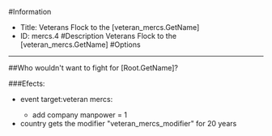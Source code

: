 #Information
 - Title: Veterans Flock to the [veteran_mercs.GetName]
 - ID: mercs.4
#Description
Veterans Flock to the [veteran_mercs.GetName]
#Options

___
##Who wouldn't want to fight for [Root.GetName]?

###Efects:<ul><li>event target:veteran mercs:</li><ul><li>add company manpower = 1</li></ul><li>country gets the modifier "veteran_mercs_modifier" for 20 years</li></ul>

